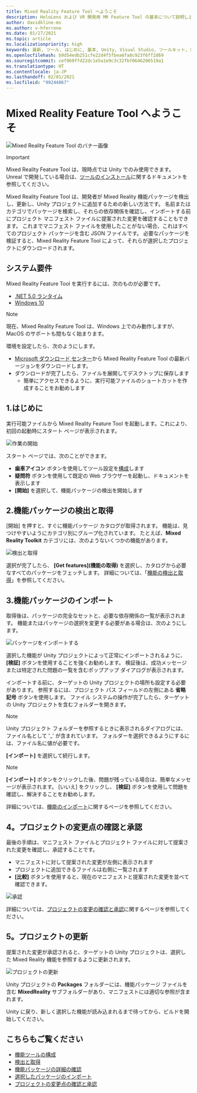 ```yaml
---
title: Mixed Reality Feature Tool へようこそ
description: HoloLens および VR 開発用 MR Feature Tool の基本について説明します。
author: davidkline-ms
ms.author: v-hferrone
ms.date: 01/27/2021
ms.topic: article
ms.localizationpriority: high
keywords: 最新, ツール, はじめに, 基本, Unity, Visual Studio, ツールキット, Mixed Reality ヘッドセット, Windows Mixed Reality ヘッドセット, 仮想現実ヘッドセット, インストール, Windows, HoloLens, エミュレーター, Unreal, OpenXR
ms.openlocfilehash: b9d54edb251cfe22d4f5fbea6fa8c923f6ff2d69
ms.sourcegitcommit: cef969ffd22dc1e5a1e9c3c32fbf0646206519a1
ms.translationtype: HT
ms.contentlocale: ja-JP
ms.lasthandoff: 02/01/2021
ms.locfileid: "99244067"
---
```

# <a name="welcome-to-the-mixed-reality-feature-tool"></a>Mixed Reality Feature Tool へようこそ

![Mixed Reality Feature Tool のバナー画像](images/feature-tool-banner.png)

> [!IMPORTANT]
> Mixed Reality Feature Tool は、現時点では Unity でのみ使用できます。 Unreal で開発している場合は、[ツールのインストール](../install-the-tools.md)に関するドキュメントを参照してください。

Mixed Reality Feature Tool は、開発者が Mixed Reality 機能パッケージを検出し、更新し、Unity プロジェクトに追加するための新しい方法です。 名前またはカテゴリでパッケージを検索し、それらの依存関係を確認し、インポートする前にプロジェクト マニフェスト ファイルに提案された変更を確認することもできます。 これまでマニフェスト ファイルを使用したことがない場合、これはすべてのプロジェクト パッケージを含む JSON ファイルです。 必要なパッケージを検証すると、Mixed Reality Feature Tool によって、それらが選択したプロジェクトにダウンロードされます。

## <a name="system-requirements"></a>システム要件

Mixed Reality Feature Tool を実行するには、次のものが必要です。

* [.NET 5.0 ランタイム](https://dotnet.microsoft.com/download/dotnet/5.0)
* [Windows 10](https://www.microsoft.com/software-download/windows10ISO)

> [!NOTE]
> 現在、Mixed Reality Feature Tool は、Windows 上でのみ動作しますが、MacOS のサポートも間もなく始まります。

環境を設定したら、次のようにします。

* [Microsoft ダウンロード センター](https://aka.ms/MRFeatureTool)から Mixed Reality Feature Tool の最新バージョンをダウンロードします。
* ダウンロードが完了したら、ファイルを展開してデスクトップに保存します
    * 簡単にアクセスできるように、実行可能ファイルのショートカットを作成することをお勧めします

## <a name="1-getting-started"></a>1.はじめに

実行可能ファイルから Mixed Reality Feature Tool を起動します。これにより、初回の起動時にスタート ページが表示されます。

![作業の開始](images/FeatureToolStart.png)

スタート ページでは、次のことができます。

* **歯車アイコン** ボタンを使用してツール設定を[構成](configuring-feature-tool.md)します
* **疑問符** ボタンを使用して既定の Web ブラウザーを起動し、ドキュメントを表示します
* **[開始]** を選択して、機能パッケージの検出を開始します

## <a name="2-discovering-and-acquiring-feature-packages"></a>2.機能パッケージの検出と取得

[開始] を押すと、すぐに機能パッケージ カタログが取得されます。 機能は、見つけやすいようにカテゴリ別にグループ化されています。 たとえば、**Mixed Reality Toolkit** カテゴリには、次のようないくつかの機能があります。

![検出と取得](images/FeatureToolDiscovery.png)

選択が完了したら、 **[Get features]\(機能の取得\)** を選択し、カタログから必要なすべてのパッケージをフェッチします。 詳細については、「[機能の検出と取得](discovering-features.md)」を参照してください。

## <a name="3-importing-feature-packages"></a>3.機能パッケージのインポート

取得後は、パッケージの完全なセットと、必要な依存関係の一覧が表示されます。 機能またはパッケージの選択を変更する必要がある場合は、次のようにします。

![パッケージをインポートする](images/FeatureToolImport.png)

選択した機能が Unity プロジェクトによって正常にインポートされるように、 **[検証]** ボタンを使用することを強くお勧めします。 検証後は、成功メッセージまたは特定された問題の一覧を含むポップアップ ダイアログが表示されます。

インポートする前に、ターゲットの Unity プロジェクトの場所も設定する必要があります。 参照するには、プロジェクト パス フィールドの左側にある **省略記号** ボタンを使用します。 ファイル システムの操作が完了したら、ターゲットの Unity プロジェクトを含むフォルダーを開きます。

> [!NOTE]
> Unity プロジェクト フォルダーを参照するときに表示されるダイアログには、ファイル名として '_' が含まれています。 フォルダーを選択できるようにするには、ファイル名に値が必要です。

**[インポート]** を選択して続行します。

> [!NOTE]
> **[インポート]** ボタンをクリックした後、問題が残っている場合は、簡単なメッセージが表示されます。 [いいえ] をクリックし、 **[検証]** ボタンを使用して問題を確認し、解決することをお勧めします。

詳細については、[機能のインポート](importing-features.md)に関するページを参照してください。

## <a name="4-reviewing-and-approving-project-changes"></a>4。プロジェクトの変更点の確認と承認

最後の手順は、マニフェスト ファイルとプロジェクト ファイルに対して提案された変更を確認し、承認することです。

* マニフェストに対して提案された変更が左側に表示されます
* プロジェクトに追加できるファイルは右側に一覧されます
* **[比較]** ボタンを使用すると、現在のマニフェストと提案された変更を並べて確認できます。

![承認](images/FeatureToolApprovalRequest.png)

詳細については、[プロジェクトの変更の確認と承認](reviewing-changes.md)に関するページを参照してください。

## <a name="5-project-updated"></a>5。プロジェクトの更新

提案された変更が承認されると、ターゲットの Unity プロジェクトは、選択した Mixed Reality 機能を参照するように更新されます。

![プロジェクトの更新](images/FeatureToolProjectUpdated.png)

Unity プロジェクトの **Packages** フォルダーには、機能パッケージ ファイルを含む **MixedReality** サブフォルダーがあり、マニフェストには適切な参照が含まれます。

Unity に戻り、新しく選択した機能が読み込まれるまで待ってから、ビルドを開始してください。

## <a name="see-also"></a>こちらもご覧ください

- [機能ツールの構成](configuring-feature-tool.md)
- [検出と取得](discovering-features.md)
- [機能パッケージの詳細の確認](viewing-package-details.md)
- [選択したパッケージのインポート](importing-features.md)
- [プロジェクトの変更点の確認と承認](reviewing-changes.md)
